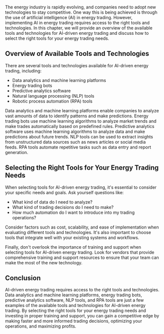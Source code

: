 
The energy industry is rapidly evolving, and companies need to adopt new technologies to stay competitive. One way this is being achieved is through the use of artificial intelligence (AI) in energy trading. However, implementing AI in energy trading requires access to the right tools and technologies. In this chapter, we will provide an overview of the available tools and technologies for AI-driven energy trading and discuss how to select the right tools for your energy trading needs.

Overview of Available Tools and Technologies
--------------------------------------------

There are several tools and technologies available for AI-driven energy trading, including:

* Data analytics and machine learning platforms
* Energy trading bots
* Predictive analytics software
* Natural language processing (NLP) tools
* Robotic process automation (RPA) tools

Data analytics and machine learning platforms enable companies to analyze vast amounts of data to identify patterns and make predictions. Energy trading bots use machine learning algorithms to analyze market trends and make trades automatically based on predefined rules. Predictive analytics software uses machine learning algorithms to analyze data and make predictions about future trends. NLP tools can be used to extract insights from unstructured data sources such as news articles or social media feeds. RPA tools automate repetitive tasks such as data entry and report generation.

Selecting the Right Tools for Your Energy Trading Needs
-------------------------------------------------------

When selecting tools for AI-driven energy trading, it's essential to consider your specific needs and goals. Ask yourself questions like:

* What kind of data do I need to analyze?
* What kind of trading decisions do I need to make?
* How much automation do I want to introduce into my trading operations?

Consider factors such as cost, scalability, and ease of implementation when evaluating different tools and technologies. It's also important to choose tools that integrate well with your existing systems and workflows.

Finally, don't overlook the importance of training and support when selecting tools for AI-driven energy trading. Look for vendors that provide comprehensive training and support resources to ensure that your team can make the most of the new technology.

Conclusion
----------

AI-driven energy trading requires access to the right tools and technologies. Data analytics and machine learning platforms, energy trading bots, predictive analytics software, NLP tools, and RPA tools are just a few examples of the available tools and technologies for AI-driven energy trading. By selecting the right tools for your energy trading needs and investing in proper training and support, you can gain a competitive edge by making faster and more informed trading decisions, optimizing your operations, and maximizing profits.
